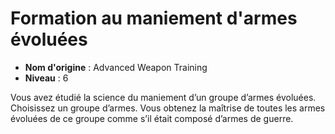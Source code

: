 # Formation au maniement d'armes évoluées

 * **Nom d'origine** : Advanced Weapon Training
 * **Niveau** : 6


<p>Vous avez étudié la science du maniement d’un groupe d’armes évoluées. Choisissez un groupe d’armes. Vous obtenez la maîtrise de toutes les armes évoluées de ce groupe comme s’il était composé d’armes de guerre.</p>